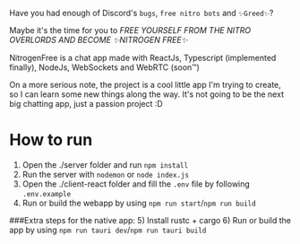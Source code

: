 Have you had enough of Discord's ```bugs```, ```free nitro bots``` 
and ```✨Greed✨```?

Maybe it's the time for you to *FREE YOURSELF FROM THE NITRO OVERLORDS AND BECOME ✨NITROGEN FREE✨*

NitrogenFree is a chat app made with ReactJs, Typescript (implemented finally), NodeJs, WebSockets and WebRTC (soon™)

On a more serious note, the project is a cool little app I'm trying to create, 
so I can learn some new things along the way.
It's not going to be the next big chatting app, just a passion project :D


# How to run

1) Open the ./server folder and run ```npm install```
2) Run the server with ```nodemon``` or ```node index.js```
3) Open the ./client-react folder and fill the ```.env``` file by following ```.env.example```
4) Run or build the webapp by using ```npm run start```/```npm run build```

###Extra steps for the native app:
5) Install rustc + cargo
6) Run or build the app by using ```npm run tauri dev```/```npm run tauri build```